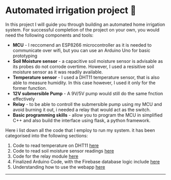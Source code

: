 # Automated irrigation project :herb:

In this project I will guide you through building an automated home irrigation system. For successful completion of the project on your own, you would need the following components and tools:
+ **MCU** - I reccomend an ESP8266 microcontroller as it is needed to communicate over wifi, but you can use an Arduino Uno for basic prototyping
+ **Soil Moisture sensor** - a capacitive soil moisture sensor is advisable as its probes do not corrode overtime. However, I used a resisitive soil moisture sensor as it was readily available.
+ **Temperature sensor** - I used a DHT11 temperature sensor, that is also able to measure humidity. In this case however, I used it only for the former function.
+ **12V submersible Pump** - A 9V/5V pump would still do the same fnction effectively
+  **Relay** - to be able to controll the submersible pump using my MCU and avoid burning it out, i needed a relay that would act as the switch.
+ **Basic programming skills** - allow you to program the MCU in simplified C++ and also build the interface using flask, a python framework.

Here i list down all the code that I employ to run my system. it has been categorised into the following sections:

1. Code to read temperature on DHT11 [here](1.Building-the-Thing/2.temeperatureSensor/temperature_sensor.md)
1. Code to read soil moisture sensor readings [here](1.Building-the-Thing/1.soilMoistureSensor/soil_moisture_sensor.md)
1. Code for the relay module [here](1.Building-the-Thing/3.Relay/relay_code.md)
1. Finalized Arduino Code, with the Firebase database logic include [here](1.Building-the-Thing/6.finalCode)
1. Understanding how to use the webapp [here](3.Building-the-Website/README.md)


------------
